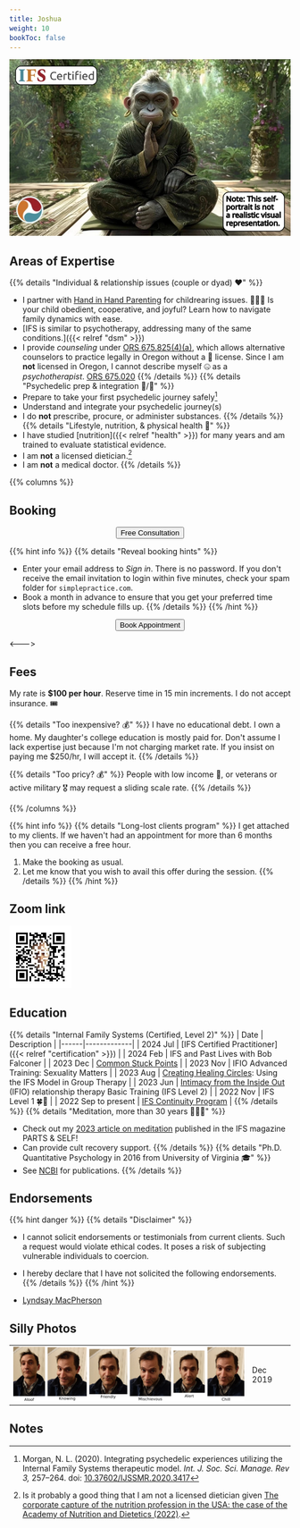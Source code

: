 ```yaml
---
title: Joshua
weight: 10
bookToc: false
---
```


![Silly self portrait](self-portrait.webp)

## Areas of Expertise

{{% details "Individual & relationship issues (couple or dyad) ❤️" %}}
- I partner with [Hand in Hand Parenting](https://www.handinhandparenting.org/) for childrearing issues. 🧑‍🧒‍🧒 Is your child obedient, cooperative, and joyful? Learn how to navigate family dynamics with ease.
- [IFS is similar to psychotherapy, addressing many of the same conditions.]({{< relref "dsm" >}})
- I provide *counseling* under [ORS 675.825(4)(a)](https://oregon.public.law/statutes/ors_675.825), which allows alternative counselors to practice legally in Oregon without a 🪪 license. Since I am **not** licensed in Oregon, I cannot describe myself 🤐 as a *psychotherapist*. [ORS 675.020](https://oregon.public.law/statutes/ors_675.020)
{{% /details %}}
{{% details "Psychedelic prep & integration 🍄/🐸" %}}
- Prepare to take your first psychedelic journey safely[^morgan2020]
- Understand and integrate your psychedelic journey(s)
- I do **not** prescribe, procure, or administer substances.
{{% /details %}}
{{% details "Lifestyle, nutrition, & physical health 🥗" %}}
- I have studied [nutrition]({{< relref "health" >}}) for many years and am trained to evaluate statistical evidence.
- I am **not** a licensed dietician.[^capture-of-nutrition]
- I am **not** a medical doctor.
{{% /details %}}

{{% columns %}}

## Booking

<center><form><input class="glowing" type="button" onclick="window.open('https://joshua-pritikin.clientsecure.me/request/service', '_blank')" value="Free Consultation" /></form></center>

{{% hint info %}}
{{% details "Reveal booking hints" %}}
  - Enter your email address to *Sign in*. There is no password. If you don't receive the email invitation to login within five minutes, check your spam folder for `simplepractice.com`.
  - Book a month in advance to ensure that you get your preferred time slots before my schedule fills up.
{{% /details %}}
{{% /hint %}}

<center><form><input class="glowing" type="button" onclick="window.open('https://joshua-pritikin.clientsecure.me/sign-in', '_blank')" value="Book Appointment" /></form></center>

<--->

## Fees

My rate is **$100 per hour**. Reserve time in 15 min increments. I do not accept insurance. 🎟️

{{% details "Too inexpensive? 💰" %}}
I have no educational debt. I own a home. My daughter's college education is mostly paid for.
Don't assume I lack expertise just because I'm not charging market rate.
If you insist on paying me $250/hr, I will accept it.
{{% /details %}}

{{% details "Too pricy? 💰" %}}
People with low income 🎱, or veterans or active military 🎖️ may request a sliding scale rate.
{{% /details %}}

{{% /columns %}}

{{% hint info %}}
{{% details "Long-lost clients program" %}}
I get attached to my clients. If we haven't had an appointment for more than 6 months then you can receive a free hour.

1. Make the booking as usual.
2. Let me know that you wish to avail this offer during the session.
{{% /details %}}
{{% /hint %}}

## Zoom link

[![Zoom link](zoom.webp)](https://us06web.zoom.us/j/7756484053)

## Education

{{% details "Internal Family Systems (Certified, Level 2)" %}}
| Date | Description |
|------|-------------|
| 2024 Jul | [IFS Certified Practitioner]({{< relref "certification" >}}) |
| 2024 Feb | IFS and Past Lives with Bob Falconer |
| 2023 Dec | [Common Stuck Points](https://burriscounseling.com/) |
| 2023 Nov | IFIO Advanced Training: Sexuality Matters |
| 2023 Aug | [Creating Healing Circles](https://burriscounseling.com): Using the IFS Model in Group Therapy |
| 2023 Jun | [Intimacy from the Inside Out](https://www.toniherbineblank.com/trainings.html) (IFIO) relationship therapy Basic Training (IFS Level 2) |
| 2022 Nov | IFS Level 1 🍀🚀 |
| 2022 Sep to present | [IFS Continuity Program](https://learn.ifs-institute.com/ifs-continuity-program/) |
{{% /details %}}
{{% details "Meditation, more than 30 years 🧘🏻‍♂️" %}}
- Check out my [2023 article on meditation](https://partsandself.org/ifs-and-meditation/) published in the IFS magazine PARTS & SELF!
- Can provide cult recovery support.
{{% /details %}}
{{% details "Ph.D. Quantitative Psychology in 2016 from University of Virginia 🎓" %}}
- See [NCBI](https://www.ncbi.nlm.nih.gov/sites/myncbi/1JSuQtfn5RykSS/bibliography/56367505/public/?sort=date&direction=ascending) for publications.
{{% /details %}}

## Endorsements

{{% hint danger %}}
{{% details "Disclaimer" %}}
- I cannot solicit endorsements or testimonials from current clients. Such a request would violate ethical codes. It poses a risk of subjecting vulnerable individuals to coercion.

- I hereby declare that I have not solicited the following endorsements.
{{% /details %}}
{{% /hint %}}

- [Lyndsay MacPherson](https://www.facebook.com/groups/381892294305724/posts/505489025279383/?comment_id=505680095260276)

## Silly Photos

<table>
<tr>
<td>
<picture style="display: block;">
    <source media="(min-width: 1320px)" srcset="line-up-1280.png">
    <source media="(min-width: 840px)" srcset="line-up-800.png">
    <img src="line-up-480.png" alt="facial expressions">
</picture>
</td>
<td class='rotate'><div>Dec 2019</div></td>
</tr></table>

## Notes

[^capture-of-nutrition]: Is it probably a good thing that I am not a licensed dietician given [The corporate capture of the nutrition profession in the USA: the case of the Academy of Nutrition and Dietetics (2022)](https://www.cambridge.org/core/journals/public-health-nutrition/article/corporate-capture-of-the-nutrition-profession-in-the-usa-the-case-of-the-academy-of-nutrition-and-dietetics/9FCF66087DFD5661DF1AF2AD54DA0DF9).

[^morgan2020]: Morgan, N. L. (2020). Integrating psychedelic experiences utilizing the Internal Family Systems therapeutic model. *Int. J. Soc. Sci. Manage. Rev 3,* 257–264. doi: [10.37602/IJSSMR.2020.3417](http://ijssmr.org/uploads2020/ijssmr03_123.pdf)
